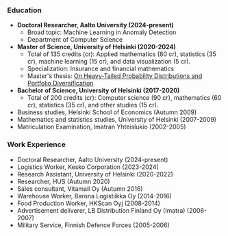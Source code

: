 ### Education

- **Doctoral Researcher, Aalto University (2024-present)**
  - Broad topic: Machine Learning in Anomaly Detection
  - Department of Computer Science
- **Master of Science, University of Helsinki (2020-2024)**
  - Total of 135 credits (cr): Applied mathematics (80 cr), statistics (35 cr), machine learning (15 cr), and data visualization (5 cr).
  - Specialization: Insurance and financial mathematics
  - Master's thesis: [On Heavy-Tailed Probability Distributions and Portfolio Diversification](https://helda.helsinki.fi/handle/10138/357424)
- **Bachelor of Science, University of Helsinki (2017-2020)**
  - Total of 200 credits (cr): Computer science (90 cr), mathematics (60 cr), statistics (35 cr), and other studies (15 cr).
- Business studies, Helsinki School of Economics (Autumn 2009)
- Mathematics and statistics studies, University of Helsinki (2007-2009)
- Matriculation Examination, Imatran Yhteislukio (2002-2005)

### Work Experience

- Doctoral Researcher, Aalto University (2024-present)
- Logistics Worker, Kesko Corporation (2023-2024)
- Research Assistant, University of Helsinki (2020-2022)
- Researcher, HUS (Autumn 2020)
- Sales consultant, Vitamail Oy (Autumn 2016)
- Warehouse Worker, Barona Logistiikka Oy (2014-2016)
- Food Production Worker, HKScan Oyj (2008-2014)
- Advertisement deliverer, LB Distribution Finland Oy (Imatra) (2006-2007)
- Military Service, Finnish Defence Forces (2005-2006)


<!---
Jsos17/Jsos17 is a ✨ special ✨ repository because its `README.md` (this file) appears on your GitHub profile.
You can click the Preview link to take a look at your changes.
--->
